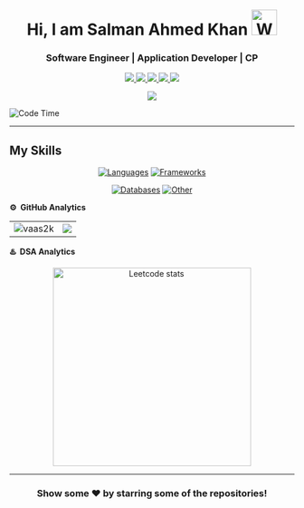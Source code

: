 
<p align="center"> <h1 align="center"> Hi, I am Salman Ahmed Khan <img src="https://raw.githubusercontent.com/nixin72/nixin72/master/wave.gif" 
         alt="Waving hand animated gif"
         height="45"
         width="45" /></h1> </p>
<p align="center">
<p align="center"> <h3 align="center"> Software Engineer | Application Developer | CP </h3> </p>
<p align="center">
<a href="https://www.linkedin.com/in/salman-ahmed-khan-802330214/"><img src="https://img.shields.io/badge/LinkedIn-0077B5?style=for-the-badge&logo=linkedin&logoColor=white"/> </a>
<a href="https://leetcode.com/sk315425/"><img src="https://img.shields.io/badge/-LeetCode-FFA116?style=for-the-badge&logo=LeetCode&logoColor=black"/> </a>
<a href="https://twitter.com/VaaS2K"><img src="https://img.shields.io/badge/Twitter-1DA1F2?style=for-the-badge&logo=twitter&logoColor=white"/> </a>
<a href="https://www.instagram.com/salsuqe/"><img src="https://img.shields.io/badge/Instagram-E4405F?style=for-the-badge&logo=instagram&logoColor=white"/> </a>
<a href="mailto:sk315425@gmail.com"><img src="https://img.shields.io/badge/Gmail-D14836?style=for-the-badge&logo=gmail&logoColor=white"/> </a>
</p>

<p align="center"> <img src="https://komarev.com/ghpvc/?username=vaas2k&label=Profile%20Visits&color=blue&style=plastic%22%20alt=%22vaas2k" /> </p>


![Code Time](http://img.shields.io/badge/Code%20Time-264%20hrs%2019%20mins-blue)


---


## My Skills

<div align="center">
  
[![Languages](https://skillicons.dev/icons?i=ts,js,cpp,python,html,css)](https://skillicons.dev)
[![Frameworks](https://skillicons.dev/icons?i=nextks,react,redux,prisma,supabase,nodejs,express)](https://skillicons.dev)
  
</div>

<div align="center">
  
[![Databases](https://skillicons.dev/icons?i=mysql,postgres,mongodb,redis)](https://skillicons.dev)
[![Other](https://skillicons.dev/icons?i=nginx,bash,vercel,unix)](https://skillicons.dev)

</div>



**⚙️ &nbsp;GitHub Analytics**

<table style="width:100%">
  <tr>
    <td> <img src="https://github-readme-stats.vercel.app/api?username=vaas2k&show_icons=true&theme=dark&locale=en&hide_border=true" alt="vaas2k" /></td>
    <td><img src="https://github-readme-stats.vercel.app/api/top-langs/?username=vaas2k&theme=dark&hide_border=true&layout=compact"></td>
  </tr>
</table>


**♨️ &nbsp;DSA Analytics**

<p align="center"> <img src="https://leetcard.jacoblin.cool/sk315425?theme=dark&font=Francois%20One&ext=activity" 
         alt="Leetcode stats" height="350"/></p>
         
***



<div align="center">

### Show some ❤️ by starring some of the repositories!

</div>
